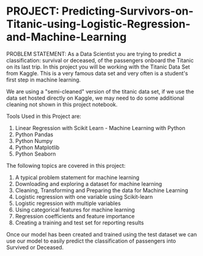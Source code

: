 # PROJECT: Predicting-Survivors-on-Titanic-using-Logistic-Regression-and-Machine-Learning


PROBLEM STATEMENT: As a Data Scientist you are trying to predict a classification: survival or deceased, of the passengers onboard the Titanic on its last trip. In this project you will be working with the Titanic Data Set from Kaggle. This is a very famous data set and very often is a student's first step in machine learning.

We are using a "semi-cleaned" version of the titanic data set, if we use the data set hosted directly on Kaggle, we may need to do some additional cleaning not shown in this project notebook.

Tools Used in this Project are:

1. Linear Regression with Scikit Learn - Machine Learning with Python
2. Python Pandas
3. Python Numpy
4. Python Matplotlib
5. Python Seaborn

The following topics are covered in this project:

1. A typical problem statement for machine learning
2. Downloading and exploring a dataset for machine learning
3. Cleaning, Transforming and Preparing the data for Machine Learning
4. Logistic regression with one variable using Scikit-learn
5. Logistic regression with multiple variables
6. Using categorical features for machine learning
7. Regression coefficients and feature importance
8. Creating a training and test set for reporting results


Once our model has been created and trained using the test dataset we can use our model to easily predict the classification of passengers into Survived or Deceased.
